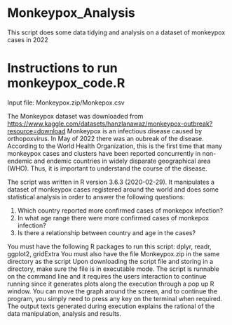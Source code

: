 # Monkeypox_Analysis
This script does some data tidying and analysis on a dataset of monkeypox cases in 2022

# Instructions to run monkeypox_code.R

Input file: Monkeypox.zip/Monkepox.csv

The Monkeypox dataset was downloaded from https://www.kaggle.com/datasets/hanzlanawaz/monkeypox-outbreak?resource=download
Monkeypox is an infectious disease caused by orthopoxvirus. In May of 2022 there was an oubreak of the disease. According to the World Health Organization, this is the first time that many monkeypox cases and clusters have been reported concurrently in non-endemic and endemic countries in widely disparate geographical area (WHO). Thus, it is important to understand the course of the disease.

The script was written in R version 3.6.3 (2020-02-29).
It manipulates a dataset of monkeypox cases registered around the world and does some statistical analysis in order to answer the following questions:
1. Which country reported more confirmed cases of monkepox infection?
2. In what age range there were more confirmed cases of monkepox infection?
3. Is there a relationship between country and age in the cases?

You must have the following R packages to run this script: dplyr, readr, ggplot2, gridExtra
You must also have the file Monkeypox.zip in the same directory as the script
Upon downloading the script file and storing in a directory, make sure the file is in executable mode.
The script is runnable on the command line and it requires the users interaction to continue running since it generates plots along the execution through a pop up R window. You can move the graph around the screen, and to continue the program, you simply need to press any key on the terminal when required.
The output texts generated during execution explains the rational of the data manipulation, analysis and results.
